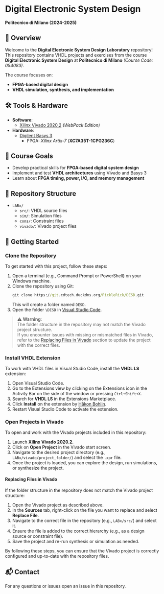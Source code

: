 # Digital Electronic System Design  
**Politecnico di Milano (2024-2025)**  

## 📖 Overview  
Welcome to the **Digital Electronic System Design Laboratory** repository!  
This repository contains VHDL projects and exercises from the course **Digital Electronic System Design** at **Politecnico di Milano** *(Course Code: 054083)*.  

The course focuses on:  
- **FPGA-based digital design**  
- **VHDL simulation, synthesis, and implementation**  

## 🛠️ Tools & Hardware  
- **Software**:  
  - [Xilinx Vivado 2020.2](https://www.xilinx.com/products/design-tools/vivado.html) *(WebPack Edition)*  
- **Hardware**:  
  - [Digilent Basys 3](https://digilent.com/shop/basys-3-artix-7-fpga-trainer-board-recommended-for-introductory-users/)  
    - FPGA: *Xilinx Artix-7* (**XC7A35T-1CPG236C**)  

## 🎯 Course Goals  
- Develop practical skills for **FPGA-based digital system design**  
- Implement and test **VHDL architectures** using Vivado and Basys 3  
- Learn about **FPGA timing, power, I/O, and memory management**  

## 📂 Repository Structure
- `LABx/`
  - `src/`: VHDL source files  
  - `sim/`: Simulation files  
  - `cons/`: Constraint files  
  - `vivado/`: Vivado project files 

## 🚀 Getting Started  

### Clone the Repository  
To get started with this project, follow these steps:  

1. Open a terminal (e.g., Command Prompt or PowerShell) on your Windows machine.
2. Clone the repository using Git:  
   ```cmd
   git clone https://git.cdtech.duckdns.org/PickleRick/DESD.git
   ```
   This will create a folder named `DESD`.  
3. Open the folder `\DESD` in [Visual Studio Code](https://code.visualstudio.com/).  

> ⚠️ **Warning**:  
> The folder structure in the repository may not match the Vivado project structure.  
> If you encounter issues with missing or mismatched files in Vivado, refer to the [Replacing Files in Vivado](#replacing-files-in-vivado) section to update the project with the correct files.

### Install VHDL Extension  
To work with VHDL files in Visual Studio Code, install the **VHDL LS** extension:  

1. Open Visual Studio Code.  
2. Go to the Extensions view by clicking on the Extensions icon in the Activity Bar on the side of the window or pressing `Ctrl+Shift+X`.  
3. Search for **VHDL LS** in the Extensions Marketplace.  
4. Click **Install** on the extension by [Håkon Bohlin](https://marketplace.visualstudio.com/items?itemName=hbohlin.vhdl-ls).  
5. Restart Visual Studio Code to activate the extension.  

### Open Projects in Vivado  
To open and work with the Vivado projects included in this repository:  

1. Launch **Xilinx Vivado 2020.2**.  
2. Click on **Open Project** in the Vivado start screen.  
3. Navigate to the desired project directory (e.g., `LABx/vivado/project_folder/`) and select the `.xpr` file.  
4. Once the project is loaded, you can explore the design, run simulations, or synthesize the project.  

#### Replacing Files in Vivado  
If the folder structure in the repository does not match the Vivado project structure:  

1. Open the Vivado project as described above.  
2. In the **Sources** tab, right-click on the file you want to replace and select **Replace File**.  
3. Navigate to the correct file in the repository (e.g., `LABx/src/`) and select it.  
4. Ensure the file is added to the correct hierarchy (e.g., as a design source or constraint file).  
5. Save the project and re-run synthesis or simulation as needed.  

By following these steps, you can ensure that the Vivado project is correctly configured and up-to-date with the repository files.

## 📬 Contact  
For any questions or issues open an issue in this repository.